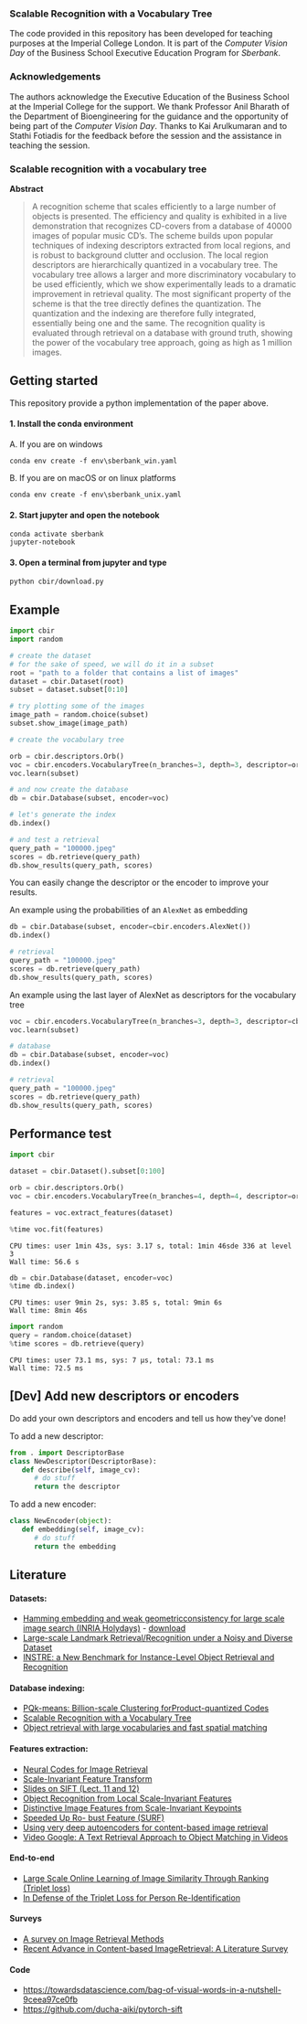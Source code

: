 ### Scalable Recognition with a Vocabulary Tree
The code provided in this repository has been developed for teaching purposes at the Imperial College London. 
It is part of the _Computer Vision Day_ of the Business School Executive Education Program for _Sberbank_.

### Acknowledgements 
The authors acknowledge the Executive Education of the Business School at the Imperial College for the support.
We thank Professor Anil Bharath of the Department of Bioengineering for the guidance and the opportunity of being part of the _Computer Vision Day_.
Thanks to Kai Arulkumaran and to Stathi Fotiadis for the feedback before the session and the assistance in teaching the session.


### Scalable recognition with a vocabulary tree

**Abstract**
> A recognition scheme that scales efficiently to a large number of objects is presented. The efficiency and quality is exhibited in a live demonstration that recognizes CD-covers from a database of 40000 images of popular music CD’s. The scheme builds upon popular techniques of indexing descriptors extracted from local regions, and is robust to background clutter and occlusion. The local region descriptors are hierarchically quantized in a vocabulary tree. The vocabulary tree allows a larger and more discriminatory vocabulary to be used efficiently, which we show experimentally leads to a dramatic improvement in retrieval quality. The most significant property of the scheme is that the tree directly defines the quantization. The quantization and the indexing are therefore fully integrated, essentially being one and the same. The recognition quality is evaluated through retrieval on a database with ground truth, showing the power of the vocabulary tree approach, going as high as 1 million images.


## Getting started

This repository provide a python implementation of the paper above.

#### 1. Install the conda environment
   A. If you are on windows
```
conda env create -f env\sberbank_win.yaml
```

   B. If you are on macOS or on linux platforms

```
conda env create -f env\sberbank_unix.yaml
```

#### 2. Start jupyter and open the notebook
```
conda activate sberbank
jupyter-notebook
```

#### 3. Open a terminal from jupyter and type
```
python cbir/download.py
```

## Example

```python
import cbir
import random

# create the dataset
# for the sake of speed, we will do it in a subset
root = "path to a folder that contains a list of images"
dataset = cbir.Dataset(root)
subset = dataset.subset[0:10]

# try plotting some of the images
image_path = random.choice(subset)
subset.show_image(image_path)

# create the vocabulary tree

orb = cbir.descriptors.Orb()
voc = cbir.encoders.VocabularyTree(n_branches=3, depth=3, descriptor=orb)
voc.learn(subset)

# and now create the database
db = cbir.Database(subset, encoder=voc)

# let's generate the index
db.index()

# and test a retrieval
query_path = "100000.jpeg"
scores = db.retrieve(query_path)
db.show_results(query_path, scores)
```

You can easily change the descriptor or the encoder to improve your results.

An example using the probabilities of an `AlexNet` as embedding
```python
db = cbir.Database(subset, encoder=cbir.encoders.AlexNet())
db.index()

# retrieval
query_path = "100000.jpeg"
scores = db.retrieve(query_path)
db.show_results(query_path, scores)
```

An example using the last layer of AlexNet as descriptors for the vocabulary tree
```python
voc = cbir.encoders.VocabularyTree(n_branches=3, depth=3, descriptor=cbir.descriptors.AlexNet())
voc.learn(subset)

# database
db = cbir.Database(subset, encoder=voc)
db.index()

# retrieval
query_path = "100000.jpeg"
scores = db.retrieve(query_path)
db.show_results(query_path, scores)
```

## Performance test

```python
import cbir

dataset = cbir.Dataset().subset[0:100]

orb = cbir.descriptors.Orb()
voc = cbir.encoders.VocabularyTree(n_branches=4, depth=4, descriptor=orb)

features = voc.extract_features(dataset)

%time voc.fit(features)
```
```
CPU times: user 1min 43s, sys: 3.17 s, total: 1min 46sde 336 at level 3			
Wall time: 56.6 s
```
```python
db = cbir.Database(dataset, encoder=voc)
%time db.index()
```
```
CPU times: user 9min 2s, sys: 3.85 s, total: 9min 6s
Wall time: 8min 46s
```
```python
import random
query = random.choice(dataset)
%time scores = db.retrieve(query)
```
```
CPU times: user 73.1 ms, sys: 7 µs, total: 73.1 ms
Wall time: 72.5 ms
```

## [Dev] Add new descriptors or encoders
Do add your own descriptors and encoders and tell us how they've done!

To add a new descriptor:
```python
from . import DescriptorBase
class NewDescriptor(DescriptorBase):
   def describe(self, image_cv):
      # do stuff
      return the descriptor
```

To add a new encoder:
```python
class NewEncoder(object):
   def embedding(self, image_cv):
      # do stuff
      return the embedding
```

## Literature

#### Datasets:
- [Hamming embedding and weak geometricconsistency for large scale image search (INRIA Holydays)](http://lear.inrialpes.fr/people/jegou/data.php#holidays) - [download](https://lear.inrialpes.fr/pubs/2008/JDS08/jegou_hewgc08.pdf)
- [Large-scale Landmark Retrieval/Recognition under a Noisy and Diverse Dataset](https://arxiv.org/abs/1906.04087)
- [INSTRE: a New Benchmark for Instance-Level Object Retrieval and Recognition](https://dl.acm.org/doi/pdf/10.1145/2700292)

#### Database indexing:
- [PQk-means: Billion-scale Clustering forProduct-quantized Codes](https://arxiv.org/pdf/1709.03708.pdf)
- [Scalable Recognition with a Vocabulary Tree](https://ieeexplore.ieee.org/document/1641018)
- [Object retrieval with large vocabularies and fast spatial matching](https://ieeexplore.ieee.org/document/4270197)

#### Features extraction:
- [Neural Codes for Image Retrieval](https://arxiv.org/pdf/1404.1777.pdf)
- [Scale-Invariant Feature Transform](https://pdfs.semanticscholar.org/0129/3b985b17154fbb178cd1f944ce3cc4fc9266.pdf)
- [Slides on SIFT (Lect. 11 and 12)](http://vision.stanford.edu/teaching/cs231a_autumn1112/lecture/)
- [Object Recognition from Local Scale-Invariant Features](https://ieeexplore.ieee.org/stamp/stamp.jsp?arnumber=790410)
- [Distinctive Image Features from Scale-Invariant Keypoints](https://link.springer.com/content/pdf/10.1023/B:VISI.0000029664.99615.94.pdf)
- [Speeded Up Ro- bust Feature (SURF)](https://www.vision.ee.ethz.ch/~surf/eccv06.pdf)
- [Using very deep autoencoders for content-based image retrieval](http://www.cs.toronto.edu/~fritz/absps/esann-deep-final.pdf)
- [Video Google: A Text Retrieval Approach to Object Matching in Videos](http://www.robots.ox.ac.uk/~vgg/publications/papers/sivic03.pdf)

#### End-to-end
- [Large Scale Online Learning of Image Similarity Through Ranking (Triplet loss)](http://www.jmlr.org/papers/volume11/chechik10a/chechik10a.pdf)
- [In Defense of the Triplet Loss for Person Re-Identification](https://arxiv.org/abs/1703.07737)

#### Surveys
- [A survey on Image Retrieval Methods](http://cogprints.org/9815/1/Survey%20on%20Image%20Retrieval%20Methods.pdf)
- [Recent Advance in Content-based ImageRetrieval: A Literature Survey](https://arxiv.org/pdf/1706.06064.pdf)

#### Code
- https://towardsdatascience.com/bag-of-visual-words-in-a-nutshell-9ceea97ce0fb
- https://github.com/ducha-aiki/pytorch-sift
